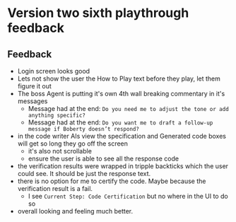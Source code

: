 # Version two sixth playthrough feedback

## Feedback
- Login screen looks good
- Lets not show the user the How to Play text before they play, let them figure it out
- The boss Agent is putting it's own 4th wall breaking commentary in it's messages
  - Message had at the end: `Do you need me to adjust the tone or add anything specific?`
  - Message had at the end: `Do you want me to draft a follow-up message if Boberty doesn’t respond?`
- in the code writer AIs view the specification and Generated code boxes will get so long they go off the screen
  - it's also not scrollable
  - ensure the user is able to see all the response code
- the verification results were wrapped in tripple backticks which the user could see. It should be just the response text.
- there is no option for me to certify the code. Maybe because the verification result is a fail.
  - I see `Current Step: Code Certification` but no where in the UI to do so
- overall looking and feeling much better.